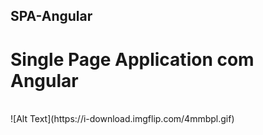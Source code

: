 ## SPA-Angular
 # Single Page Application com Angular
 <br>
![Alt Text](https://i-download.imgflip.com/4mmbpl.gif)

